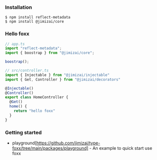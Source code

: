 ### Installation

```shell
$ npm install reflect-metadata
$ npm install @jimizai/core
```

### Hello foxx

```typescript
// app.ts
import "reflect-metadata";
import { boostrap } from "@jimizai/core";

boostrap();

// src/controller.ts
import { Injectable } from "@jimizai/injectable"
import { Get, Controller } from "@jimizai/decorators"

@Injectable()
@Controller()
export class HomeController {
  @Get()
  home() {
    return "hello foxx"
  }
}
```

### Getting started
- playground[https://github.com/jimizai/type-foxx/tree/main/packages/playground] - An example to quick start use foxx